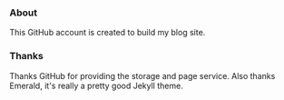 ### About

This GitHub account is created to build my blog site. 

### Thanks

Thanks GitHub for providing the storage and page service. Also thanks Emerald, it's really a pretty good Jekyll theme.
